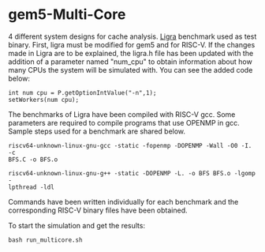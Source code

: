 # gem5-Multi-Core

4 different system designs for cache analysis. [Ligra](https://github.com/jshun/ligra) benchmark used as test binary. First, ligra must be modified for gem5 and for RISC-V. If the changes made in Ligra are to be explained, the ligra.h file has been updated with the addition of a parameter named "num_cpu" to obtain information about how many CPUs the system will be simulated with. You can see the added code below:

```
int num cpu = P.getOptionIntValue("-n",1);
setWorkers(num cpu);
```
The benchmarks of Ligra have been compiled with RISC-V gcc. Some parameters are required to compile programs that use OPENMP in gcc. Sample steps used for a benchmark are shared below.

```
riscv64-unknown-linux-gnu-gcc -static -fopenmp -DOPENMP -Wall -O0 -I. -c
BFS.C -o BFS.o

riscv64-unknown-linux-gnu-g++ -static -DOPENMP -L. -o BFS BFS.o -lgomp -
lpthread -ldl

```
Commands have been written individually for each benchmark and the corresponding RISC-V binary files have been obtained. 

To start the simulation and get the results:

```
bash run_multicore.sh
```
